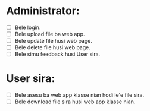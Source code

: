 # Administrator:
- [ ] Bele login.
- [ ] Bele upload file ba web app.
- [ ] Bele update file husi web page.
- [ ] Bele delete file husi web page.
- [ ] Bele simu feedback husi User sira.

# User sira:
- [ ] Bele asesu ba web app  klasse nian hodi le'e file sira.
- [ ] Bele download file sira husi web app klasse nian.
